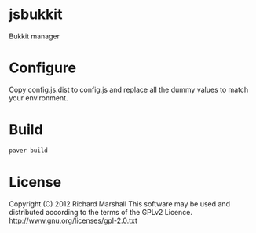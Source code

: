 jsbukkit
========

Bukkit manager

Configure
========

Copy config.js.dist to config.js and replace all the dummy values to match your environment.

Build
========

```bash
paver build
```

License
========
Copyright (C) 2012 Richard Marshall
This software may be used and distributed according to the terms of the 
GPLv2 Licence.
http://www.gnu.org/licenses/gpl-2.0.txt
